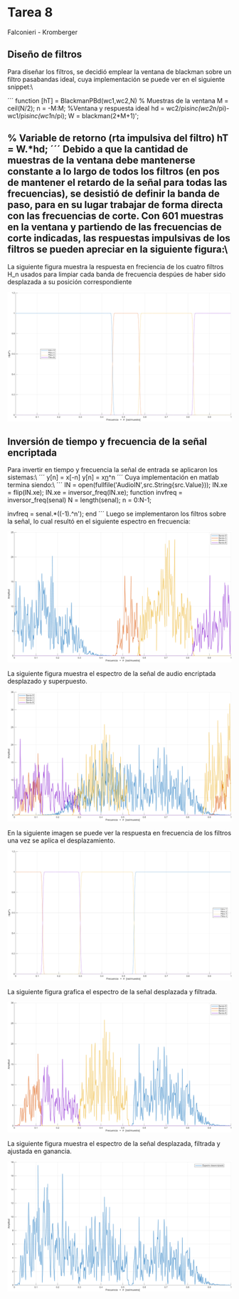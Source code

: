 # Tarea 8
Falconieri - Kromberger

## Diseño de filtros
Para diseñar los filtros, se decidió emplear la ventana de blackman sobre un filtro pasabandas ideal, cuya implementación se puede ver en el siguiente snippet:\\

´´´
function [hT] = BlackmanPBd(wc1,wc2,N)
% Muestras de la ventana
  M = ceil(N/2);
  n = -M:M;
  %Ventana y respuesta ideal
  hd = wc2/pi*sinc(wc2*n/pi)-wc1/pi*sinc(wc1*n/pi);
  W = blackman(2*M+1)';

% Variable de retorno (rta impulsiva del filtro)
  hT = W.*hd;
´´´
Debido a que la cantidad de muestras de la ventana debe mantenerse constante a lo largo de todos los filtros (en pos de mantener el retardo de la señal para todas las frecuencias), se desistió de definir la banda de paso, para en su lugar trabajar de forma directa con las frecuencias de corte. Con $601$ muestras en la ventana y partiendo de las frecuencias de corte indicadas, las respuestas impulsivas de los filtros se pueden apreciar en la siguiente figura:\\
---
La siguiente figura muestra la respuesta en freciencia de los cuatro filtros H_n usados para limpiar cada banda de frecuencia despúes de haber sido desplazada a su posición correspondiente

![Punto 2](imagenes/2.png)

## Inversión de tiempo y frecuencia de la señal encriptada
Para invertir en tiempo y frecuencia la señal de entrada se aplicaron los sistemas:\\
´´´
 y[n] = x[-n]
 y[n] = x[n](-1)^n
´´´
Cuya implementación en matlab termina siendo:\\
´´´
IN = open(fullfile('AudioIN',src.String{src.Value}));
IN.xe = flip(IN.xe);
IN.xe = inversor_freq(IN.xe);
function invfreq = inversor_freq(senal)
  N = length(senal);
  n = 0:N-1;

  invfreq = senal.*((-1).^n');
end
´´´
Luego se implementaron los filtros sobre la señal, lo cual resultó en el siguiente espectro en frecuencia:

![Punto 3](imagenes/3.png)

La siguiente figura muestra el espectro de la señal de audio encriptada desplazado y superpuesto.

![Punto 5](imagenes/5.png)

En la siguiente imagen se puede ver la respuesta en frecuencia de los filtros una vez se aplica el desplazamiento.

![Punto 6](imagenes/6.png)

La siguiente figura grafica el espectro de la señal desplazada y filtrada.

![Punto 7](imagenes/7.png)

La siguiente figura muestra el espectro de la señal desplazada, filtrada y ajustada en ganancia.

![Punto 9](imagenes/9.png)
